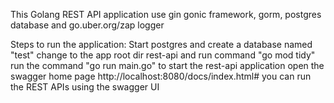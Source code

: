 This Golang REST API application use gin gonic framework, gorm, postgres database and go.uber.org/zap logger

Steps to run the application:
Start postgres and create a database named "test"
change to the app root dir rest-api and run command "go mod tidy"
run the command "go run main.go" to start the rest-api application
open the swagger home page http://localhost:8080/docs/index.html#
you can run the REST APIs using the swagger UI
